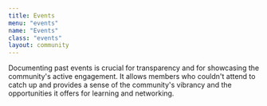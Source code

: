 ```yaml
---
title: Events
menu: "events"
name: "Events"
class: "events"
layout: community
---
```


Documenting past events is crucial for transparency and for showcasing the community's active engagement. It allows members who couldn't attend to catch up and provides a sense of the community's vibrancy and the opportunities it offers for learning and networking.